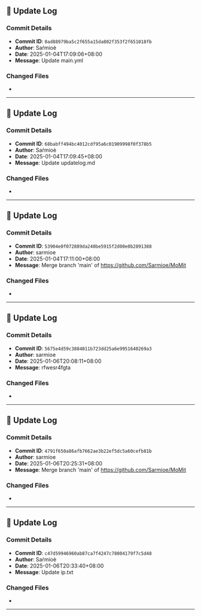 ## 📝 Update Log

### Commit Details
- **Commit ID**: `0ad88979ba5c2f655a15da802f353f2f651018fb`
- **Author**: Saŕmioè
- **Date**: 2025-01-04T17:09:06+08:00
- **Message**: Update main.yml

### Changed Files

- 

---
## 📝 Update Log

### Commit Details
- **Commit ID**: `68babff494bc4012cdf95a6c01909998f0f378b5`
- **Author**: Saŕmioè
- **Date**: 2025-01-04T17:09:45+08:00
- **Message**: Update updatelog.md

### Changed Files

- 

---
## 📝 Update Log

### Commit Details
- **Commit ID**: `53904e0f072889da240be5915f2d00e0b2891388`
- **Author**: sarmioe
- **Date**: 2025-01-04T17:11:00+08:00
- **Message**: Merge branch 'main' of https://github.com/Sarmioe/MoMit

### Changed Files

- 

---
## 📝 Update Log

### Commit Details
- **Commit ID**: `5675e4d59c3884011b723dd25a6e9951640269a3`
- **Author**: sarmioe
- **Date**: 2025-01-06T20:08:11+08:00
- **Message**: rfwesr4fgta

### Changed Files

- 

---
## 📝 Update Log

### Commit Details
- **Commit ID**: `4791f650a86afb7662ae3b22ef5dc5a60cefb81b`
- **Author**: sarmioe
- **Date**: 2025-01-06T20:25:31+08:00
- **Message**: Merge branch 'main' of https://github.com/Sarmioe/MoMit

### Changed Files

- 

---
## 📝 Update Log

### Commit Details
- **Commit ID**: `c47d59946960ab87ca7f4247c78004179f7c5d48`
- **Author**: Saŕmioè
- **Date**: 2025-01-06T20:33:40+08:00
- **Message**: Update ip.txt

### Changed Files

- 

---
